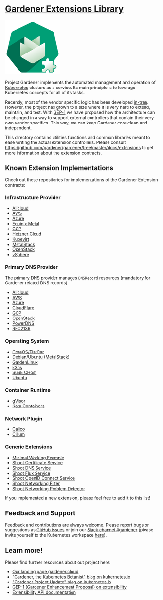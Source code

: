 # [Gardener Extensions Library](https://gardener.cloud)

![Gardener Extensions Logo](../logo/gardener-extensions-large.png)

Project Gardener implements the automated management and operation of [Kubernetes](https://kubernetes.io/) clusters as a service. Its main principle is to leverage Kubernetes concepts for all of its tasks.

Recently, most of the vendor specific logic has been developed [in-tree](https://github.com/gardener/gardener). However, the project has grown to a size where it is very hard to extend, maintain, and test. With [GEP-1](https://github.com/gardener/gardener/blob/master/docs/proposals/01-extensibility.md) we have proposed how the architecture can be changed in a way to support external controllers that contain their very own vendor specifics. This way, we can keep Gardener core clean and independent.

This directory contains utilities functions and common libraries meant to ease writing the actual extension controllers.
Please consult https://github.com/gardener/gardener/tree/master/docs/extensions to get more information about the extension contracts.

## Known Extension Implementations

Check out these repositories for implementations of the Gardener Extension contracts:

### Infrastructure Provider

- [Alicloud](https://github.com/gardener/gardener-extension-provider-alicloud)
- [AWS](https://github.com/gardener/gardener-extension-provider-aws)
- [Azure](https://github.com/gardener/gardener-extension-provider-azure)
- [Equinix Metal](https://github.com/gardener/gardener-extension-provider-equinix-metal)
- [GCP](https://github.com/gardener/gardener-extension-provider-gcp)
- [Hetzner Cloud](https://github.com/23technologies/gardener-extension-provider-hcloud)
- [Kubevirt](https://github.com/gardener/gardener-extension-provider-kubevirt)
- [MetalStack](https://github.com/metal-stack/gardener-extension-provider-metal)
- [OpenStack](https://github.com/gardener/gardener-extension-provider-openstack)
- [vSphere](https://github.com/gardener/gardener-extension-provider-vsphere)

### Primary DNS Provider

The primary DNS provider manages `DNSRecord` resources (mandatory for Gardener related DNS records)

- [Alicloud](https://github.com/gardener/gardener-extension-provider-alicloud)
- [AWS](https://github.com/gardener/gardener-extension-provider-aws)
- [Azure](https://github.com/gardener/gardener-extension-provider-azure)
- [CloudFlare](https://github.com/schrodit/gardener-extension-provider-dns-cloudflare)
- [GCP](https://github.com/gardener/gardener-extension-provider-gcp)
- [OpenStack](https://github.com/gardener/gardener-extension-provider-openstack)
- [PowerDNS](https://github.com/metal-stack/gardener-extension-dns-powerdns)
- [RFC2136](https://github.com/Avarei/gardener-extension-dns-rfc2136)

### Operating System

- [CoreOS/FlatCar](https://github.com/gardener/gardener-extension-os-coreos)
- [Debian/Ubuntu (MetalStack)](https://github.com/metal-stack/os-metal-extension)
- [GardenLinux](https://github.com/gardener/gardener-extension-os-gardenlinux)
- [k3os](https://github.com/23technologies/gardener-extension-os-k3os)
- [SuSE CHost](https://github.com/gardener/gardener-extension-os-suse-chost)
- [Ubuntu](https://github.com/gardener/gardener-extension-os-ubuntu)

### Container Runtime

- [gVisor](https://github.com/gardener/gardener-extension-runtime-gvisor)
- [Kata Containers](https://github.com/23technologies/gardener-extension-runtime-kata)

### Network Plugin

- [Calico](https://github.com/gardener/gardener-extension-networking-calico)
- [Cilium](https://github.com/gardener/gardener-extension-networking-cilium)

### Generic Extensions

- [Minimal Working Example](https://github.com/23technologies/gardener-extension-mwe)
- [Shoot Certificate Service](https://github.com/gardener/gardener-extension-shoot-cert-service)
- [Shoot DNS Service](https://github.com/gardener/gardener-extension-shoot-dns-service)
- [Shoot Flux Service](https://github.com/23technologies/gardener-extension-shoot-flux)
- [Shoot OpenID Connect Service](https://github.com/gardener/gardener-extension-shoot-oidc-service)
- [Shoot Networking Filter](https://github.com/gardener/gardener-extension-shoot-networking-filter)
- [Shoot Networking Problem Detector](https://github.com/gardener/gardener-extension-shoot-networking-problemdetector)

If you implemented a new extension, please feel free to add it to this list!

## Feedback and Support

Feedback and contributions are always welcome. Please report bugs or suggestions as [GitHub issues](https://github.com/gardener/gardener/issues) or join our [Slack channel #gardener](https://kubernetes.slack.com/messages/gardener) (please invite yourself to the Kubernetes workspace [here](http://slack.k8s.io)).

## Learn more!

Please find further resources about out project here:

* [Our landing page gardener.cloud](https://gardener.cloud/)
* ["Gardener, the Kubernetes Botanist" blog on kubernetes.io](https://kubernetes.io/blog/2018/05/17/gardener/)
* ["Gardener Project Update" blog on kubernetes.io](https://kubernetes.io/blog/2019/12/02/gardener-project-update/)
* [GEP-1 (Gardener Enhancement Proposal) on extensibility](https://github.com/gardener/gardener/blob/master/docs/proposals/01-extensibility.md)
* [Extensibility API documentation](https://github.com/gardener/gardener/tree/master/docs/extensions)
